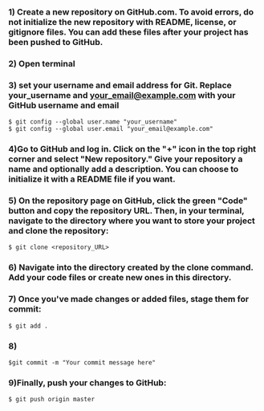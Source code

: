 
### 1) Create a new repository on GitHub.com. To avoid errors, do not initialize the new repository with README, license, or gitignore files. You can add these files after your project has been pushed to GitHub.

### 2) Open terminal

### 3) set your username and email address for Git. Replace your_username and your_email@example.com with your GitHub username and email
    
    $ git config --global user.name "your_username"
    $ git config --global user.email "your_email@example.com"


### 4)Go to GitHub and log in. Click on the "+" icon in the top right corner and select "New repository." Give your repository a name and optionally add a description. You can choose to initialize it with a README file if you want.

### 5) On the repository page on GitHub, click the green "Code" button and copy the repository URL. Then, in your terminal, navigate to the directory where you want to store your project and clone the repository:
	
	$ git clone <repository_URL>

  
### 6) Navigate into the directory created by the clone command. Add your code files or create new ones in this directory.
   

### 7) Once you've made changes or added files, stage them for commit:
    $ git add .

### 8) 
    $git commit -m "Your commit message here"


### 9)Finally, push your changes to GitHub:
    $ git push origin master
    
    